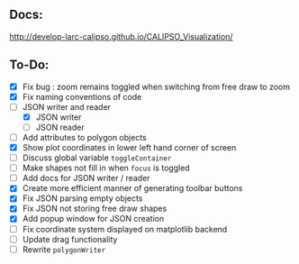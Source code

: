 ## Docs:

http://develop-larc-calipso.github.io/CALIPSO_Visualization/

## To-Do:

* [x] Fix bug : zoom remains toggled when switching from free draw to zoom
* [x] Fix naming conventions of code
* [ ] JSON writer and reader
  * [x] JSON writer
  * [ ] JSON reader
* [ ] Add attributes to polygon objects
* [x] Show plot coordinates in lower left hand corner of screen
* [ ] Discuss global variable `toggleContainer`
* [ ] Make shapes not fill in when `focus` is toggled
* [ ] Add docs for JSON writer / reader
* [x] Create more efficient manner of generating toolbar buttons
* [x] Fix JSON parsing empty objects
* [x] Fix JSON not storing free draw shapes
* [x] Add popup window for JSON creation
* [ ] Fix coordinate system displayed on matplotlib backend
* [ ] Update drag functionality
* [ ] Rewrite `polygonWriter`
